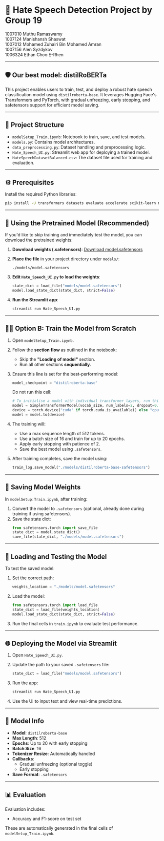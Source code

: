 # 🧠 Hate Speech Detection Project by Group 19

1007010 Muthu Ramaswamy \
1007124 Manishansh Shaswat \
1007012 Mohamed Zuhairi Bin Mohamed Amran \
1007156 Alen Syzdykov \
1006324 Ethan Choo E-Rhen 

---

## 🛡️ Our best model: distilRoBERTa

This project enables users to train, test, and deploy a robust hate speech classification model using `distilroberta-base`. It leverages Hugging Face's Transformers and PyTorch, with gradual unfreezing, early stopping, and safetensors support for efficient model saving.

---

## 📁 Project Structure

- `modelSetup_Train.ipynb`: Notebook to train, save, and test models.
- `models.py`: Contains model architectures.
- `data_preprocessing.py`: Dataset handling and preprocessing logic.
- `Hate_Speech_UI.py`: Streamlit web app for deploying a trained model.
- `HateSpeechDatasetBalanced.csv`: The dataset file used for training and evaluation.

---

## ⚙️ Prerequisites

Install the required Python libraries:

```bash
pip install -U transformers datasets evaluate accelerate scikit-learn matplotlib safetensors
```

---

## 🧠 Using the Pretrained Model (Recommended)

If you'd like to skip training and immediately test the model, you can download the pretrained weights:

1. **Download weights (.safetensors)**:
   [Download model.safetensors](https://drive.google.com/file/d/1c7pxEXCaEclE-OtdFrGTInDKUWgEbViM/view?usp=sharing)

2. **Place the file** in your project directory under `models/`:
   ```
   ./models/model.safetensors
   ```

3. **Edit `Hate_Speech_UI.py` to load the weights**:
   ```python
   state_dict = load_file("models/model.safetensors")
   model.load_state_dict(state_dict, strict=False)
   ```

4. **Run the Streamlit app**:
   ```bash
   streamlit run Hate_Speech_UI.py
   ```

---

## 🏋️‍♂️ Option B: Train the Model from Scratch

1. Open `modelSetup_Train.ipynb`.

2. Follow the **section flow** as outlined in the notebook:
   - Skip the **"Loading of model"** section.
   - Run all other sections **sequentially**.

3. Ensure this line is set for the best-performing model:
   ```python
   model_checkpoint = "distilroberta-base"
   ```
   
   Do not run this cell:
   ```python
   # To initialise a model with individual transformer layers, run this cell (3 layers)
   model = SimpleTransformerModel(vocab_size, num_labels=2, dropout=0.1, num_layers=3)
   device = torch.device("cuda" if torch.cuda.is_available() else "cpu")
   model = model.to(device)
   ```

5. The training will:
   - Use a max sequence length of 512 tokens.
   - Use a batch size of 16 and train for up to 20 epochs.
   - Apply early stopping with patience of 2.
   - Save the best model using `.safetensors`.

6. After training completes, save the model using:
   ```python
   train_log.save_model("./models/distilroberta-base-safetensors")
   ```

---

## 💾 Saving Model Weights

In `modelSetup:Train.ipynb`, after training:

1. Convert the model to `.safetensors` (optional, already done during training if using safetensors).
2. Save the state dict:
   ```python
   from safetensors.torch import save_file
   state_dict = model.state_dict()
   save_file(state_dict, "./models/model.safetensors")
   ```

---

## 🔁 Loading and Testing the Model

To test the saved model:

1. Set the correct path:
   ```python
   weights_location = "./models/model.safetensors"
   ```

2. Load the model:
   ```python
   from safetensors.torch import load_file
   state_dict = load_file(weights_location)
   model.load_state_dict(state_dict, strict=False)
   ```

3. Run the final cells in `train.ipynb` to evaluate test performance.

---

## 🌐 Deploying the Model via Streamlit

1. Open `Hate_Speech_UI.py`.

2. Update the path to your saved `.safetensors` file:
   ```python
   state_dict = load_file("models/model.safetensors")
   ```

3. Run the app:
   ```bash
   streamlit run Hate_Speech_UI.py
   ```

4. Use the UI to input text and view real-time predictions.

---

## 🧪 Model Info

- **Model**: `distilroberta-base`
- **Max Length**: 512
- **Epochs**: Up to 20 with early stopping
- **Batch Size**: 16
- **Tokenizer Resize**: Automatically handled
- **Callbacks**:
  - Gradual unfreezing (optional toggle)
  - Early stopping
- **Save Format**: `.safetensors`

---

## 📊 Evaluation

Evaluation includes:
- Accuracy and F1-score on test set

These are automatically generated in the final cells of `modelSetup_Train.ipynb`.
